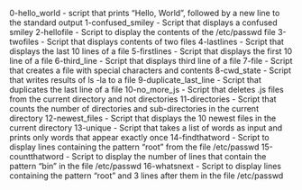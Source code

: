 0-hello_world - script that prints “Hello, World”, followed by a new line to the standard output
1-confused_smiley - Script that displays a confused smiley
2-hellofile - Script to display the contents of the /etc/passwd file
3-twofiles - Script that displays contents of two files
4-lastlines - Script that displays the last 10 lines of a file
5-firstlines - Script that displays the first 10 line of a file
6-third_line - Script that displays third line of a file
7-file - Script that creates a file with special characters and contents
8-cwd_state - Script that writes results of ls -la to a file
9-duplicate_last_line - Script that duplicates the last line of a file
10-no_more_js - Script that deletes .js files from the current directory and not directories
11-directories - Script that counts the number of directories and sub-directories in the current directory
12-newest_files - Script that displays the 10 newest files in the current directory
13-unique - Script that takes a list of words as input and prints only words that appear exactly once
14-findthatword - Script to display lines containing the pattern “root” from the file /etc/passwd
15-countthatword - Script to display the number of lines that contain the pattern “bin” in the file /etc/passwd
16-whatsnext - Script to display lines containing the pattern “root” and 3 lines after them in the file /etc/passwd
